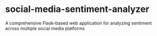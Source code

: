 # social-media-sentiment-analyzer
A comprehensive Flask-based web application for analyzing sentiment across multiple social media platforms
